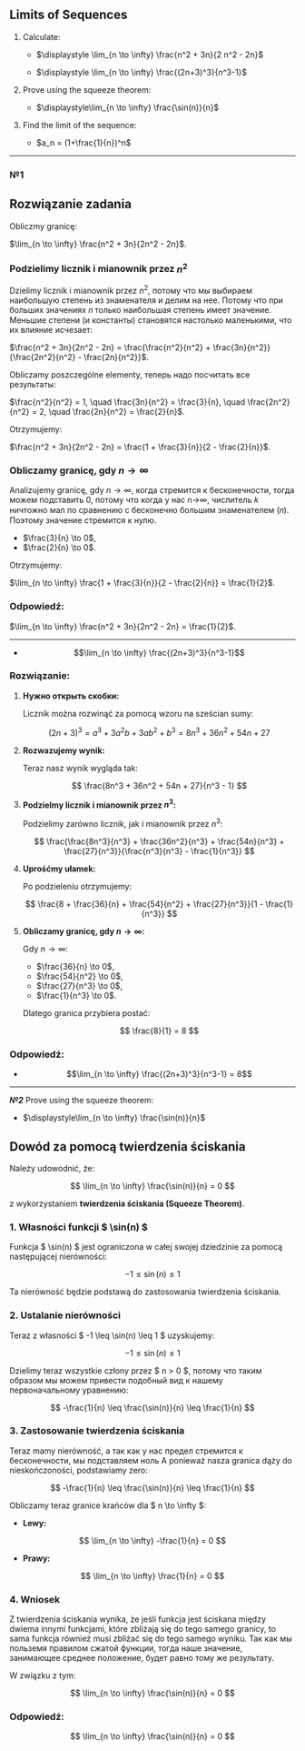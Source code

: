 ## Limits of Sequences

1. Calculate:
   - $\displaystyle \lim_{n \to \infty} \frac{n^2 + 3n}{2 n^2 - 2n}$

   - $\displaystyle \lim_{n \to \infty} \frac{(2n+3)^3}{n^3-1}$

2. Prove using the squeeze theorem:
   - $\displaystyle\lim_{n \to \infty} \frac{\sin(n)}{n}$

4. Find the limit of the sequence:
   - $a_n = (1+\frac{1}{n})^n$

---

### **№1**
## Rozwiązanie zadania

Obliczmy granicę:

$\lim_{n \to \infty} \frac{n^2 + 3n}{2n^2 - 2n}$.



### Podzielimy licznik i mianownik przez $n^2$

Dzielimy licznik i mianownik przez $n^2$, потому что мы выбираем наибольшую степень из знаменателя и делим на нее. Потому что при больших значениях 𝑛 только наибольшая степень имеет значение. Меньшие степени (и константы) становятся настолько маленькими, что их влияние исчезает:

$\frac{n^2 + 3n}{2n^2 - 2n} = \frac{\frac{n^2}{n^2} + \frac{3n}{n^2}}{\frac{2n^2}{n^2} - \frac{2n}{n^2}}$.

Obliczamy poszczególne elementy, теперь надо посчитать все результаты:

$\frac{n^2}{n^2} = 1, \quad \frac{3n}{n^2} = \frac{3}{n}, \quad \frac{2n^2}{n^2} = 2, \quad \frac{2n}{n^2} = \frac{2}{n}$.

Otrzymujemy:

$\frac{n^2 + 3n}{2n^2 - 2n} = \frac{1 + \frac{3}{n}}{2 - \frac{2}{n}}$.



### Obliczamy granicę, gdy $n \to \infty$

Analizujemy granicę, gdy $n \to \infty$, когда стремится к бесконечности, тогда можем подставить 0, потому что когда у нас 
n→∞, числитель 𝑘 ничтожно мал по сравнению с бесконечно большим знаменателем (𝑛). Поэтому значение стремится к нулю.


- $\frac{3}{n} \to 0$,
- $\frac{2}{n} \to 0$.

Otrzymujemy:

$\lim_{n \to \infty} \frac{1 + \frac{3}{n}}{2 - \frac{2}{n}} = \frac{1}{2}$.


### Odpowiedź:

$\lim_{n \to \infty} \frac{n^2 + 3n}{2n^2 - 2n} = \frac{1}{2}$.


---


- $$\lim_{n \to \infty} \frac{(2n+3)^3}{n^3-1}$$

### Rozwiązanie:

1. **Нужно открыть скобки:**

   Licznik można rozwinąć za pomocą wzoru na sześcian sumy:

   $$ (2n+3)^3 = a^3 + 3a^2b+3ab^2+b^3 = 8n^3 + 36n^2 + 54n + 27 $$

2. **Rozwazujemy wynik:**

   Teraz nasz wynik wygląda tak:

   $$ \frac{8n^3 + 36n^2 + 54n + 27}{n^3 - 1} $$

3. **Podzielmy licznik i mianownik przez $n^3$:**

   Podzielimy zarówno licznik, jak i mianownik przez $n^3$:

   $$ \frac{\frac{8n^3}{n^3} + \frac{36n^2}{n^3} + \frac{54n}{n^3} + \frac{27}{n^3}}{\frac{n^3}{n^3} - \frac{1}{n^3}} $$

4. **Uprośćmy ułamek:**

   Po podzieleniu otrzymujemy:

   $$ \frac{8 + \frac{36}{n} + \frac{54}{n^2} + \frac{27}{n^3}}{1 - \frac{1}{n^3}} $$

5. **Obliczamy granicę, gdy $n \to \infty$:**

   Gdy $n \to \infty$:

   - $\frac{36}{n} \to 0$,
   - $\frac{54}{n^2} \to 0$,
   - $\frac{27}{n^3} \to 0$,
   - $\frac{1}{n^3} \to 0$.

   Dlatego granica przybiera postać:

   $$ \frac{8}{1} = 8 $$

### Odpowiedź:

- $$\lim_{n \to \infty} \frac{(2n+3)^3}{n^3-1} = 8$$

---
***№2***
Prove using the squeeze theorem:
- $\displaystyle\lim_{n \to \infty} \frac{\sin(n)}{n}$

## Dowód za pomocą twierdzenia ściskania

Należy udowodnić, że:  

$$
\lim_{n \to \infty} \frac{\sin(n)}{n} = 0
$$  

z wykorzystaniem **twierdzenia ściskania (Squeeze Theorem)**.



### 1. Własności funkcji $ \sin(n) $

Funkcja $ \sin(n) $ jest ograniczona w całej swojej dziedzinie za pomocą następującej nierówności:  

$$
-1 \leq \sin(n) \leq 1
$$

Ta nierówność będzie podstawą do zastosowania twierdzenia ściskania.



### 2. Ustalanie nierówności

Teraz z własności $ -1 \leq \sin(n) \leq 1 $ uzyskujemy:  

$$
-1 \leq \sin(n) \leq 1
$$

Dzielimy teraz wszystkie człony przez $ n > 0 $, потому что таким образом мы можем привести подобный вид к нашему первоначальному уравнению:

$$
-\frac{1}{n} \leq \frac{\sin(n)}{n} \leq \frac{1}{n}
$$



### 3. Zastosowanie twierdzenia ściskania

Teraz mamy nierówność, а так как у нас предел стремится к бесконечности, мы подставляем ноль A ponieważ nasza granica dąży do nieskończoności, podstawiamy zero:

$$
-\frac{1}{n} \leq \frac{\sin(n)}{n} \leq \frac{1}{n}
$$

Obliczamy teraz granice krańców dla $ n \to \infty $:

- **Lewy:**  

$$
\lim_{n \to \infty} -\frac{1}{n} = 0
$$

- **Prawy:**  

$$
\lim_{n \to \infty} \frac{1}{n} = 0
$$



### 4. Wniosek

Z twierdzenia ściskania wynika, że jeśli funkcja jest ściskana między dwiema innymi funkcjami, które zbliżają się do tego samego granicy, to sama funkcja również musi zbliżać się do tego samego wyniku.  Так как мы польземя правилом сжатой функции, тогда наше значение, занимающее среднее положение, будет равно тому же результату.

W związku z tym:  

$$
\lim_{n \to \infty} \frac{\sin(n)}{n} = 0
$$



### Odpowiedź:

$$
\lim_{n \to \infty} \frac{\sin(n)}{n} = 0
$$

